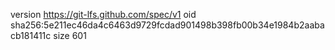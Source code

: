 version https://git-lfs.github.com/spec/v1
oid sha256:5e211ec46da4c6463d9729fcdad901498b398fb00b34e1984b2aabacb181411c
size 601
